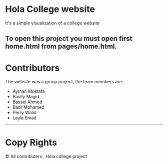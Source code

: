 # Hola College website 
It's a simple visualization of a college website 

To open this project you must open first home.html from pages/home.html. 
---
# Contributors
The website was a group project, the team members are: 
- Ayman Mostafa
- Bavlly Magid
- Bassel Ahmed
- Badr Mohamed 
- Perry Walid 
- Layla Emad

---
# Copy Rights 
© All contributers , Hola college project 
